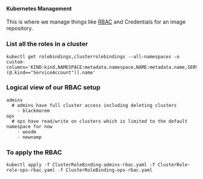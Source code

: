 #### Kubernetes Management
This is where we manage things like [RBAC](https://kubernetes.io/docs/reference/access-authn-authz/rbac/) and Credentials for an image repository.

### List all the roles in a cluster
```
kubectl get rolebindings,clusterrolebindings --all-namespaces -o custom-columns='KIND:kind,NAMESPACE:metadata.namespace,NAME:metadata.name,SERVICE_ACCOUNTS:subjects[?(@.kind=="ServiceAccount")].name'
```

### Logical view of our RBAC setup
```
admins 
  # admins have full cluster access including deleting clusters
    - blackmorem
ops
  # ops have read/write on clusters which is limited to the default namespace for now
    - woodm
    - newnamp
```
### To apply the RBAC
```
kubectl apply -f ClusterRoleBinding-admins-rbac.yaml -f ClusterRole-role-ops-rbac.yaml -f ClusterRoleBinding-ops-rbac.yaml
```